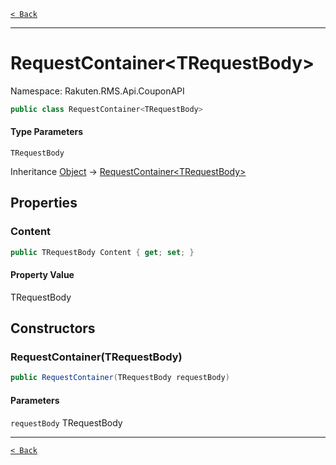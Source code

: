 [`< Back`](./)

---

# RequestContainer&lt;TRequestBody&gt;

Namespace: Rakuten.RMS.Api.CouponAPI

```csharp
public class RequestContainer<TRequestBody>
```

#### Type Parameters

`TRequestBody`<br>

Inheritance [Object](https://docs.microsoft.com/en-us/dotnet/api/system.object) → [RequestContainer&lt;TRequestBody&gt;](./rakuten.rms.api.couponapi.requestcontainer-1)

## Properties

### **Content**

```csharp
public TRequestBody Content { get; set; }
```

#### Property Value

TRequestBody<br>

## Constructors

### **RequestContainer(TRequestBody)**

```csharp
public RequestContainer(TRequestBody requestBody)
```

#### Parameters

`requestBody` TRequestBody<br>

---

[`< Back`](./)

